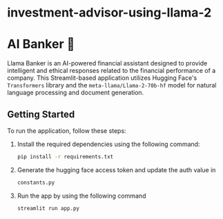 # investment-advisor-using-llama-2
# AI Banker 🦙

Llama Banker is an AI-powered financial assistant designed to provide intelligent and ethical responses related to the financial performance of a company. This Streamlit-based application utilizes Hugging Face's `Transformers` library and the `meta-llama/Llama-2-70b-hf` model for natural language processing and document generation.

## Getting Started

To run the application, follow these steps:

1. Install the required dependencies using the following command:

   ```bash
   pip install -r requirements.txt
2. Generate the hugging face access token and update the auth value in 
   ```bash
   constants.py

3. Run the app by using the following command
   ```bash
   streamlit run app.py
   
